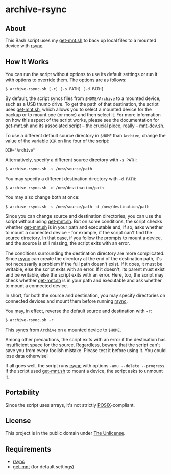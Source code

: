# archive-rsync

## About

This Bash script uses my
[get-mnt.sh](https://github.com/brianchase/get-mnt) to back up local
files to a mounted device with [rsync](https://rsync.samba.org/).

## How It Works

You can run the script without options to use its default settings or
run it with options to override them. The options are as follows:

```
$ archive-rsync.sh [-r] [-s PATH] [-d PATH]
```

By default, the script syncs files from `$HOME/Archive` to a mounted
device, such as a USB thumb drive. To get the path of that
destination, the script uses
[get-mnt.sh](https://github.com/brianchase/get-mnt), which allows you
to select a mounted device for the backup or to mount one (or more)
and then select it. For more information on how this aspect of the
script works, please see the documentation for
[get-mnt.sh](https://github.com/brianchase/get-mnt) and its associated
script – the crucial piece, really –
[mnt-dev.sh](https://github.com/brianchase/mnt-dev).

To use a different default source directory in `$HOME` than `Archive`,
change the value of the variable `DIR` on line four of the script:

```
DIR="Archive"
```

Alternatively, specify a different source directory with `-s PATH`:

```
$ archive-rsync.sh -s /new/source/path
```

You may specify a different destination directory with `-d PATH`:

```
$ archive-rsync.sh -d /new/destination/path
```

You may also change both at once:

```
$ archive-rsync.sh -s /new/source/path -d /new/destination/path
```

Since you can change source and destination directories, you can use
the script without using
[get-mnt.sh](https://github.com/brianchase/get-mnt). But on some
conditions, the script checks whether
[get-mnt.sh](https://github.com/brianchase/get-mnt) is in your path
and executable and, if so, asks whether to mount a connected device –
for example, if the script can't find the source directory. In that
case, if you follow the prompts to mount a device, and the source is
still missing, the script exits with an error.

The conditions surrounding the destination directory are more
complicated. Since [rsync](https://rsync.samba.org/) can create the
directory at the end of the destination path, it's not necessarily a
problem if the full path doesn't exist. If it does, it must be
writable, else the script exits with an error. If it doesn't, its
parent must exist and be writable, else the script exits with an
error. Here, too, the script may check whether
[get-mnt.sh](https://github.com/brianchase/get-mnt) is in your path
and executable and ask whether to mount a connected device.

In short, for both the source and destination, you may specify
directories on connected devices and mount them before running
[rsync](https://rsync.samba.org/).

You may, in effect, reverse the default source and destination with
`-r`:

```
$ archive-rsync.sh -r
```

This syncs from `Archive` on a mounted device to `$HOME`.

Among other precautions, the script exits with an error if the
destination has insufficient space for the source. Regardless, beware
that the script can't save you from every foolish mistake. Please test
it before using it. You could lose data otherwise!

If all goes well, the script runs [rsync](https://rsync.samba.org/)
with options `-amu --delete --progress`. If the script used
[get-mnt.sh](https://github.com/brianchase/get-mnt) to mount a device,
the script asks to unmount it.

## Portability

Since the script uses arrays, it's not strictly
[POSIX](https://en.wikipedia.org/wiki/POSIX)-compliant.

## License

This project is in the public domain under [The
Unlicense](https://choosealicense.com/licenses/unlicense/).

## Requirements

* [rsync](https://rsync.samba.org/)
* [get-mnt](https://github.com/brianchase/get-mnt) (for default settings)

